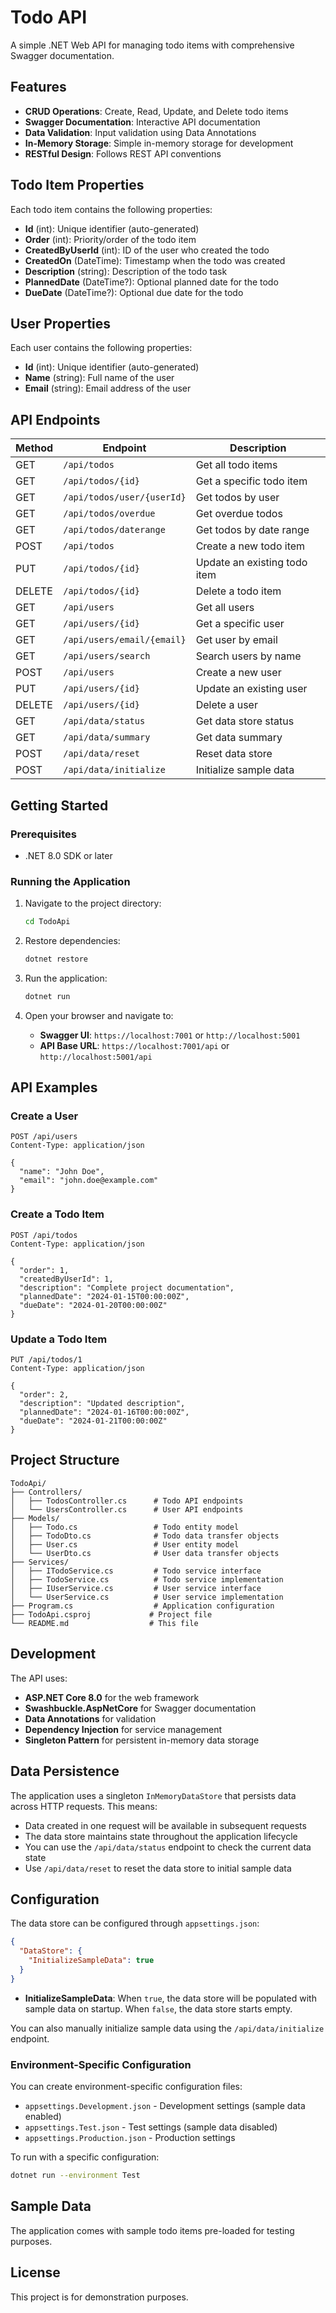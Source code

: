 # Todo API

A simple .NET Web API for managing todo items with comprehensive Swagger documentation.

## Features

- **CRUD Operations**: Create, Read, Update, and Delete todo items
- **Swagger Documentation**: Interactive API documentation
- **Data Validation**: Input validation using Data Annotations
- **In-Memory Storage**: Simple in-memory storage for development
- **RESTful Design**: Follows REST API conventions

## Todo Item Properties

Each todo item contains the following properties:

- **Id** (int): Unique identifier (auto-generated)
- **Order** (int): Priority/order of the todo item
- **CreatedByUserId** (int): ID of the user who created the todo
- **CreatedOn** (DateTime): Timestamp when the todo was created
- **Description** (string): Description of the todo task
- **PlannedDate** (DateTime?): Optional planned date for the todo
- **DueDate** (DateTime?): Optional due date for the todo

## User Properties

Each user contains the following properties:

- **Id** (int): Unique identifier (auto-generated)
- **Name** (string): Full name of the user
- **Email** (string): Email address of the user

## API Endpoints

| Method | Endpoint | Description |
|--------|----------|-------------|
| GET | `/api/todos` | Get all todo items |
| GET | `/api/todos/{id}` | Get a specific todo item |
| GET | `/api/todos/user/{userId}` | Get todos by user |
| GET | `/api/todos/overdue` | Get overdue todos |
| GET | `/api/todos/daterange` | Get todos by date range |
| POST | `/api/todos` | Create a new todo item |
| PUT | `/api/todos/{id}` | Update an existing todo item |
| DELETE | `/api/todos/{id}` | Delete a todo item |
| GET | `/api/users` | Get all users |
| GET | `/api/users/{id}` | Get a specific user |
| GET | `/api/users/email/{email}` | Get user by email |
| GET | `/api/users/search` | Search users by name |
| POST | `/api/users` | Create a new user |
| PUT | `/api/users/{id}` | Update an existing user |
| DELETE | `/api/users/{id}` | Delete a user |
| GET | `/api/data/status` | Get data store status |
| GET | `/api/data/summary` | Get data summary |
| POST | `/api/data/reset` | Reset data store |
| POST | `/api/data/initialize` | Initialize sample data |

## Getting Started

### Prerequisites

- .NET 8.0 SDK or later

### Running the Application

1. Navigate to the project directory:
   ```bash
   cd TodoApi
   ```

2. Restore dependencies:
   ```bash
   dotnet restore
   ```

3. Run the application:
   ```bash
   dotnet run
   ```

4. Open your browser and navigate to:
   - **Swagger UI**: `https://localhost:7001` or `http://localhost:5001`
   - **API Base URL**: `https://localhost:7001/api` or `http://localhost:5001/api`

## API Examples

### Create a User

```http
POST /api/users
Content-Type: application/json

{
  "name": "John Doe",
  "email": "john.doe@example.com"
}
```

### Create a Todo Item

```http
POST /api/todos
Content-Type: application/json

{
  "order": 1,
  "createdByUserId": 1,
  "description": "Complete project documentation",
  "plannedDate": "2024-01-15T00:00:00Z",
  "dueDate": "2024-01-20T00:00:00Z"
}
```

### Update a Todo Item

```http
PUT /api/todos/1
Content-Type: application/json

{
  "order": 2,
  "description": "Updated description",
  "plannedDate": "2024-01-16T00:00:00Z",
  "dueDate": "2024-01-21T00:00:00Z"
}
```

## Project Structure

```
TodoApi/
├── Controllers/
│   ├── TodosController.cs      # Todo API endpoints
│   └── UsersController.cs      # User API endpoints
├── Models/
│   ├── Todo.cs                 # Todo entity model
│   ├── TodoDto.cs              # Todo data transfer objects
│   ├── User.cs                 # User entity model
│   └── UserDto.cs              # User data transfer objects
├── Services/
│   ├── ITodoService.cs         # Todo service interface
│   ├── TodoService.cs          # Todo service implementation
│   ├── IUserService.cs         # User service interface
│   └── UserService.cs          # User service implementation
├── Program.cs                  # Application configuration
├── TodoApi.csproj             # Project file
└── README.md                  # This file
```

## Development

The API uses:
- **ASP.NET Core 8.0** for the web framework
- **Swashbuckle.AspNetCore** for Swagger documentation
- **Data Annotations** for validation
- **Dependency Injection** for service management
- **Singleton Pattern** for persistent in-memory data storage

## Data Persistence

The application uses a singleton `InMemoryDataStore` that persists data across HTTP requests. This means:
- Data created in one request will be available in subsequent requests
- The data store maintains state throughout the application lifecycle
- You can use the `/api/data/status` endpoint to check the current data state
- Use `/api/data/reset` to reset the data store to initial sample data

## Configuration

The data store can be configured through `appsettings.json`:

```json
{
  "DataStore": {
    "InitializeSampleData": true
  }
}
```

- **InitializeSampleData**: When `true`, the data store will be populated with sample data on startup. When `false`, the data store starts empty.

You can also manually initialize sample data using the `/api/data/initialize` endpoint.

### Environment-Specific Configuration

You can create environment-specific configuration files:

- `appsettings.Development.json` - Development settings (sample data enabled)
- `appsettings.Test.json` - Test settings (sample data disabled)
- `appsettings.Production.json` - Production settings

To run with a specific configuration:
```bash
dotnet run --environment Test
```

## Sample Data

The application comes with sample todo items pre-loaded for testing purposes.

## License

This project is for demonstration purposes. 